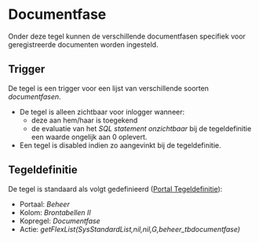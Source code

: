 # Documentfase

Onder deze tegel kunnen de verschillende documentfasen specifiek voor geregistreerde documenten worden ingesteld.

## Trigger

De tegel is een trigger voor een lijst van verschillende soorten *documentfasen*.

- De tegel is alleen zichtbaar voor inlogger wanneer:
  - deze aan hem/haar is toegekend
  - de evaluatie van het *SQL statement onzichtbaar* bij de tegeldefinitie een waarde ongelijk aan 0 oplevert.
- Een tegel is disabled indien zo aangevinkt bij de tegeldefinitie.

## Tegeldefinitie

De tegel is standaard als volgt gedefinieerd ([Portal Tegeldefinitie](/docs/instellen_inrichten/portaldefinitie/portal_tegel.md)):

- Portaal: *Beheer*
- Kolom: *Brontabellen II*
- Kopregel: *Documentfase*
- Actie: *getFlexList(SysStandardList,nil,nil,G,beheer_tbdocumentfase)*
